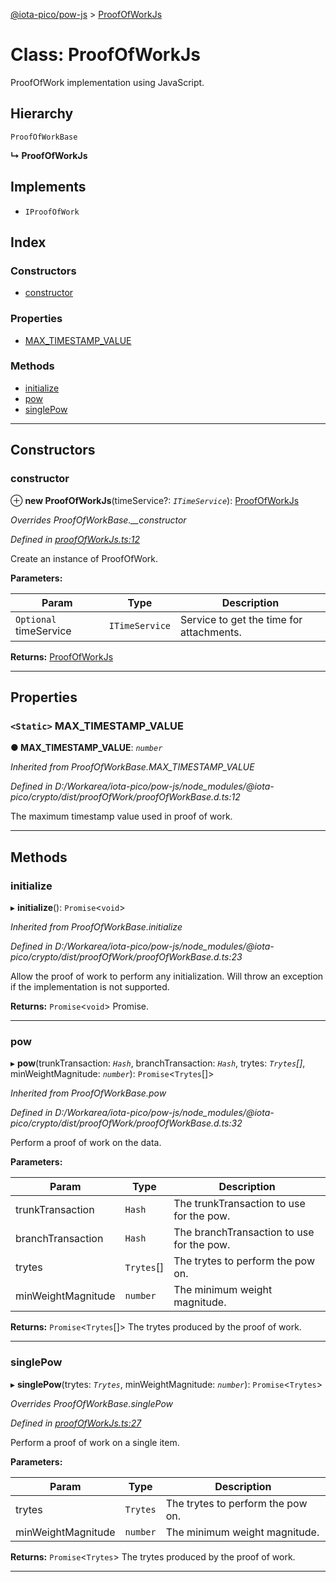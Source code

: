[@iota-pico/pow-js](../README.md) > [ProofOfWorkJs](../classes/proofofworkjs.md)

# Class: ProofOfWorkJs

ProofOfWork implementation using JavaScript.

## Hierarchy

 `ProofOfWorkBase`

**↳ ProofOfWorkJs**

## Implements

* `IProofOfWork`

## Index

### Constructors

* [constructor](proofofworkjs.md#constructor)

### Properties

* [MAX_TIMESTAMP_VALUE](proofofworkjs.md#max_timestamp_value)

### Methods

* [initialize](proofofworkjs.md#initialize)
* [pow](proofofworkjs.md#pow)
* [singlePow](proofofworkjs.md#singlepow)

---

## Constructors

<a id="constructor"></a>

###  constructor

⊕ **new ProofOfWorkJs**(timeService?: *`ITimeService`*): [ProofOfWorkJs](proofofworkjs.md)

*Overrides ProofOfWorkBase.__constructor*

*Defined in [proofOfWorkJs.ts:12](https://github.com/iota-pico/pow-js/blob/10731aa/src/proofOfWorkJs.ts#L12)*

Create an instance of ProofOfWork.

**Parameters:**

| Param | Type | Description |
| ------ | ------ | ------ |
| `Optional` timeService | `ITimeService` |  Service to get the time for attachments. |

**Returns:** [ProofOfWorkJs](proofofworkjs.md)

___

## Properties

<a id="max_timestamp_value"></a>

### `<Static>` MAX_TIMESTAMP_VALUE

**● MAX_TIMESTAMP_VALUE**: *`number`*

*Inherited from ProofOfWorkBase.MAX_TIMESTAMP_VALUE*

*Defined in D:/Workarea/iota-pico/pow-js/node_modules/@iota-pico/crypto/dist/proofOfWork/proofOfWorkBase.d.ts:12*

The maximum timestamp value used in proof of work.

___

## Methods

<a id="initialize"></a>

###  initialize

▸ **initialize**(): `Promise`<`void`>

*Inherited from ProofOfWorkBase.initialize*

*Defined in D:/Workarea/iota-pico/pow-js/node_modules/@iota-pico/crypto/dist/proofOfWork/proofOfWorkBase.d.ts:23*

Allow the proof of work to perform any initialization. Will throw an exception if the implementation is not supported.

**Returns:** `Promise`<`void`>
Promise.

___
<a id="pow"></a>

###  pow

▸ **pow**(trunkTransaction: *`Hash`*, branchTransaction: *`Hash`*, trytes: *`Trytes`[]*, minWeightMagnitude: *`number`*): `Promise`<`Trytes`[]>

*Inherited from ProofOfWorkBase.pow*

*Defined in D:/Workarea/iota-pico/pow-js/node_modules/@iota-pico/crypto/dist/proofOfWork/proofOfWorkBase.d.ts:32*

Perform a proof of work on the data.

**Parameters:**

| Param | Type | Description |
| ------ | ------ | ------ |
| trunkTransaction | `Hash` |  The trunkTransaction to use for the pow. |
| branchTransaction | `Hash` |  The branchTransaction to use for the pow. |
| trytes | `Trytes`[] |  The trytes to perform the pow on. |
| minWeightMagnitude | `number` |  The minimum weight magnitude. |

**Returns:** `Promise`<`Trytes`[]>
The trytes produced by the proof of work.

___
<a id="singlepow"></a>

###  singlePow

▸ **singlePow**(trytes: *`Trytes`*, minWeightMagnitude: *`number`*): `Promise`<`Trytes`>

*Overrides ProofOfWorkBase.singlePow*

*Defined in [proofOfWorkJs.ts:27](https://github.com/iota-pico/pow-js/blob/10731aa/src/proofOfWorkJs.ts#L27)*

Perform a proof of work on a single item.

**Parameters:**

| Param | Type | Description |
| ------ | ------ | ------ |
| trytes | `Trytes` |  The trytes to perform the pow on. |
| minWeightMagnitude | `number` |  The minimum weight magnitude. |

**Returns:** `Promise`<`Trytes`>
The trytes produced by the proof of work.

___

